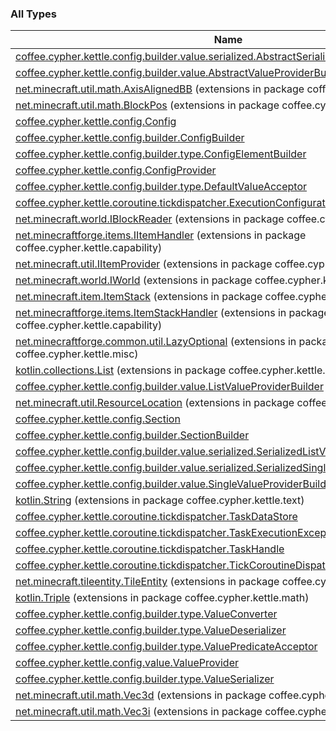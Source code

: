 

### All Types

| Name | Summary |
|---|---|
| [coffee.cypher.kettle.config.builder.value.serialized.AbstractSerializedValueProviderBuilder](../coffee.cypher.kettle.config.builder.value.serialized/-abstract-serialized-value-provider-builder/index.md) |  |
| [coffee.cypher.kettle.config.builder.value.AbstractValueProviderBuilder](../coffee.cypher.kettle.config.builder.value/-abstract-value-provider-builder/index.md) |  |
| [net.minecraft.util.math.AxisAlignedBB](../coffee.cypher.kettle.math/net.minecraft.util.math.-axis-aligned-b-b/index.md) (extensions in package coffee.cypher.kettle.math) |  |
| [net.minecraft.util.math.BlockPos](../coffee.cypher.kettle.math/net.minecraft.util.math.-block-pos/index.md) (extensions in package coffee.cypher.kettle.math) |  |
| [coffee.cypher.kettle.config.Config](../coffee.cypher.kettle.config/-config/index.md) |  |
| [coffee.cypher.kettle.config.builder.ConfigBuilder](../coffee.cypher.kettle.config.builder/-config-builder/index.md) |  |
| [coffee.cypher.kettle.config.builder.type.ConfigElementBuilder](../coffee.cypher.kettle.config.builder.type/-config-element-builder/index.md) |  |
| [coffee.cypher.kettle.config.ConfigProvider](../coffee.cypher.kettle.config/-config-provider/index.md) |  |
| [coffee.cypher.kettle.config.builder.type.DefaultValueAcceptor](../coffee.cypher.kettle.config.builder.type/-default-value-acceptor/index.md) |  |
| [coffee.cypher.kettle.coroutine.tickdispatcher.ExecutionConfiguration](../coffee.cypher.kettle.coroutine.tickdispatcher/-execution-configuration/index.md) |  |
| [net.minecraft.world.IBlockReader](../coffee.cypher.kettle.world/net.minecraft.world.-i-block-reader/index.md) (extensions in package coffee.cypher.kettle.world) |  |
| [net.minecraftforge.items.IItemHandler](../coffee.cypher.kettle.capability/net.minecraftforge.items.-i-item-handler/index.md) (extensions in package coffee.cypher.kettle.capability) |  |
| [net.minecraft.util.IItemProvider](../coffee.cypher.kettle.item/net.minecraft.util.-i-item-provider/index.md) (extensions in package coffee.cypher.kettle.item) |  |
| [net.minecraft.world.IWorld](../coffee.cypher.kettle.world/net.minecraft.world.-i-world/index.md) (extensions in package coffee.cypher.kettle.world) |  |
| [net.minecraft.item.ItemStack](../coffee.cypher.kettle.item/net.minecraft.item.-item-stack/index.md) (extensions in package coffee.cypher.kettle.item) |  |
| [net.minecraftforge.items.ItemStackHandler](../coffee.cypher.kettle.capability/net.minecraftforge.items.-item-stack-handler/index.md) (extensions in package coffee.cypher.kettle.capability) |  |
| [net.minecraftforge.common.util.LazyOptional](../coffee.cypher.kettle.misc/net.minecraftforge.common.util.-lazy-optional/index.md) (extensions in package coffee.cypher.kettle.misc) |  |
| [kotlin.collections.List](../coffee.cypher.kettle.misc/kotlin.collections.-list/index.md) (extensions in package coffee.cypher.kettle.misc) |  |
| [coffee.cypher.kettle.config.builder.value.ListValueProviderBuilder](../coffee.cypher.kettle.config.builder.value/-list-value-provider-builder/index.md) |  |
| [net.minecraft.util.ResourceLocation](../coffee.cypher.kettle.resource/net.minecraft.util.-resource-location/index.md) (extensions in package coffee.cypher.kettle.resource) |  |
| [coffee.cypher.kettle.config.Section](../coffee.cypher.kettle.config/-section/index.md) |  |
| [coffee.cypher.kettle.config.builder.SectionBuilder](../coffee.cypher.kettle.config.builder/-section-builder/index.md) |  |
| [coffee.cypher.kettle.config.builder.value.serialized.SerializedListValueProviderBuilder](../coffee.cypher.kettle.config.builder.value.serialized/-serialized-list-value-provider-builder/index.md) |  |
| [coffee.cypher.kettle.config.builder.value.serialized.SerializedSingleValueProviderBuilder](../coffee.cypher.kettle.config.builder.value.serialized/-serialized-single-value-provider-builder/index.md) |  |
| [coffee.cypher.kettle.config.builder.value.SingleValueProviderBuilder](../coffee.cypher.kettle.config.builder.value/-single-value-provider-builder/index.md) |  |
| [kotlin.String](../coffee.cypher.kettle.text/kotlin.-string/index.md) (extensions in package coffee.cypher.kettle.text) |  |
| [coffee.cypher.kettle.coroutine.tickdispatcher.TaskDataStore](../coffee.cypher.kettle.coroutine.tickdispatcher/-task-data-store/index.md) |  |
| [coffee.cypher.kettle.coroutine.tickdispatcher.TaskExecutionException](../coffee.cypher.kettle.coroutine.tickdispatcher/-task-execution-exception.md) |  |
| [coffee.cypher.kettle.coroutine.tickdispatcher.TaskHandle](../coffee.cypher.kettle.coroutine.tickdispatcher/-task-handle/index.md) |  |
| [coffee.cypher.kettle.coroutine.tickdispatcher.TickCoroutineDispatcher](../coffee.cypher.kettle.coroutine.tickdispatcher/-tick-coroutine-dispatcher/index.md) |  |
| [net.minecraft.tileentity.TileEntity](../coffee.cypher.kettle.world/net.minecraft.tileentity.-tile-entity/index.md) (extensions in package coffee.cypher.kettle.world) |  |
| [kotlin.Triple](../coffee.cypher.kettle.math/kotlin.-triple/index.md) (extensions in package coffee.cypher.kettle.math) |  |
| [coffee.cypher.kettle.config.builder.type.ValueConverter](../coffee.cypher.kettle.config.builder.type/-value-converter.md) |  |
| [coffee.cypher.kettle.config.builder.type.ValueDeserializer](../coffee.cypher.kettle.config.builder.type/-value-deserializer/index.md) |  |
| [coffee.cypher.kettle.config.builder.type.ValuePredicateAcceptor](../coffee.cypher.kettle.config.builder.type/-value-predicate-acceptor/index.md) |  |
| [coffee.cypher.kettle.config.value.ValueProvider](../coffee.cypher.kettle.config.value/-value-provider/index.md) |  |
| [coffee.cypher.kettle.config.builder.type.ValueSerializer](../coffee.cypher.kettle.config.builder.type/-value-serializer/index.md) |  |
| [net.minecraft.util.math.Vec3d](../coffee.cypher.kettle.math/net.minecraft.util.math.-vec3d/index.md) (extensions in package coffee.cypher.kettle.math) |  |
| [net.minecraft.util.math.Vec3i](../coffee.cypher.kettle.math/net.minecraft.util.math.-vec3i/index.md) (extensions in package coffee.cypher.kettle.math) |  |

